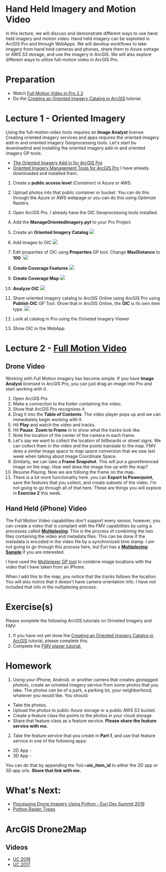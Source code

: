 # Hand Held Imagery and Motion Video
In this lecture, we will discuss and demonstrate different ways to use hand held imagery and motion video. Hand held imagery can be exploited in ArcGIS Pro and through WebApps. We will develop workflows to take imagery from hand held cameras and phones, share them to Azure sotrage or AWS S3 storage, and use the imagery in ArcGIS. We will also explore different ways to utilize full-motion video in ArcGIS Pro.

# Preparation
- Watch [Full Motion Video in Pro 2.2](https://www.esri.com/videos/watch?videoid=rGFZT9yWzRM&title=full-motion-video-in-arcgis-pro-2-2)
- Do the [Creating an Oriented Imagery Catalog in ArcGIS](https://doc.arcgis.com/en/imagery/workflows/tutorials/creating-an-oriented-imagery-catalog.htm) tutorial.

# Lecture 1 - Oriented Imagery
Using the full-motion video tools requires an **Image Analyst** license. Creating oriented imagery services and apps requires the oriented imagery add-in and oriented imagery Geoprocessing tools. Let's start bu downloadind and installing the oriented imagery add-in and oriented imagery GP tools:
  - [The Oriented Imagery Add in for ArcGIS Pro](https://www.arcgis.com/home/item.html?id=19b5028e59c141239d0a262117639f81)
  - [Oriented Imagery Management Tools for ArcGIS Pro](https://www.arcgis.com/home/item.html?id=36ee0bbedca64a5a8b68d7c69ab51728)
I have already downloaded and installed them.
1. Create a **public access level** (*Container*) ni Azure or AWS.
2. Upload photos into that public container or bucket. You can do this through the Azure or AWS webpage or you can do this using Optimize Rasters.
3. Open ArcGIS Pro. I already have the OIC Geoprocessing tools installed.
4. Add the **ManageOrientedImagery.pyt** to your Pro Project.
5. Create an **Oriented Imagery Catalog**
![](https://github.com/gbrunner/developing-with-imagery/blob/master/Week%2012/CreateOIC.png?raw=true)

6. Add Images to OIC
![](https://github.com/gbrunner/developing-with-imagery/blob/master/Week%2012/AddImagesToOIC.png?raw=true)

7. Edit properties of OIC usng **Properties** GP tool. Change **MaxDistance** to **100**.
![](https://github.com/gbrunner/developing-with-imagery/blob/master/Week%2012/Properties.png?raw=true)

8. **Create Coverage Features**
![](https://github.com/gbrunner/developing-with-imagery/blob/master/Week%2012/CreateCoverageFeatures.png?raw=true)

9. **Create Coverage Map**
![](https://github.com/gbrunner/developing-with-imagery/blob/master/Week%2012/CreateCoverageMap.png?raw=true)

10. **Analyze OIC**
![](https://github.com/gbrunner/developing-with-imagery/blob/master/Week%2012/AnalyzeOIC.png?raw=true)

11. Share oriented imagery catalog to ArcGIS Online using ArcGIS Pro using **Publish OIC** GP Tool. Show that in ArcGIS Online, the **OIC** is its own item type.
![](https://github.com/gbrunner/developing-with-imagery/blob/master/Week%2012/PublishOIC.png?raw=true)

12. Look at catalog in Pro using the Orineted Imagery Viewer
13. Show OIC in the WebApp.

# Lecture 2 - [Full Motion Video](https://pro.arcgis.com/en/pro-app/help/analysis/image-analyst/introduction-to-full-motion-video-in-arcgis-pro.htm)
## Drone Video
Working with Full Motion imagery has become simple. If you have **Image Analyst** licensed in ArcGIS Pro, you can just drag an image into Pro and start working with it. 

1. Open ArcGIS Pro
2. Make a connection to the folder containing the video.
3. Show that ArcGIS Pro recognizes it.
4. Drag it into the **Table of Contents**. The video player pops up and we can immediately begin working with it.
5. Hit **Play** and watch the video and tracks.
6. Hit **Pause**. **Zoom to Frame** in to show what the tracks look like.
7. Note the location of the center of the camera in each frame.
8. Let's say we want to collect the location of billboards or street signs. We can collect them in the video and the points translate to the map. FMV does a similar image space to map space conversion that we saw last week when talking about Image Coordinate Space.
9. Similarly, we can take a **Frame Snapshot**. This will put a georeferenced image on the map. How well does the image line up with the map?
10. Resume Playing. Now we are folloing the frame on the map.
11. There is a lot more functionality here. you can **Export to Powerpoint**, save the features that you collect, and create subsets of the video. I'm not going to go through all of that here. These are things you will explore in **Exercise 2** this week.

## Hand Held (iPhone) Video
The Full Motion Video capabiliites don't support every sensor, however, you can create a video that is complant with the FMV capabilities by using a processes called [**Multiplexing**](https://pro.arcgis.com/en/pro-app/tool-reference/image-analyst/video-multiplexer.htm). This is the process of combining the two files containing the video and metadata files. This can be done if the metadata is encoded in the video file by a synchronized time stamp. I am not going to go through this process here, but Esri has a [**Multiplexing Sample**](https://ps-dbs.maps.arcgis.com/home/item.html?id=6991aa3f29d64b838fb0e38b5cdb89ad) if you are interested.

I have used the [Multiplexer GP tool]() to combine image locations with the video that I have taken from an iPhone.  

When I add this to the map, you notice that the tracks follows the location. You will also notice that it doesn't have camera orientation info. I have not included that info in the nultiplexing process.


# Exercise(s)
Please somplete the following ArcGIS tutorials on Orineted Imagery and FMV:
  1. If you have not yet done the [Creating an Oriented Imagery Catalog in ArcGIS](https://doc.arcgis.com/en/imagery/workflows/tutorials/creating-an-oriented-imagery-catalog.htm) tutorial, please complete this.
  2. Complete the [FMV player tutorial.](https://doc.arcgis.com/en/imagery/workflows/tutorials/fmv-video-player-tutorial.htm)

# Homework
1. Using your iPhone, Android, or another camera that creates geotagged photots, create an orineted imagery service from some photos that you take. The photos can be of a park, a parking lot, your neighborhood; whatever you would like. You should:
  - Take the photos.
  - Upload the photos to public Azure storage or a public AWS S3 bucket.
  - Create a feature class the points to the photos in your cloud storage.
  - Share that feature class as a feature service.
**Please share the feature service with me.**
2. Take the feature service that you create in **Part 1**, and use that feature service in one of the following apps:
  - 2D App - 
  - 3D App - 
  
You can do that by appending the ?oic=**oic_item_id** to either the 2D app or 3D app urls.
**Share that link with me.**  
  
# What's Next:
- [Processing Drone Imagery Using Python - Esri Dev Summit 2019](https://www.esri.com/videos/watch?videoid=WZZG4qIj5jQ&title=Processing%20Drone%20Imagery%20using%20the%20ArcGIS%20API%20for%20Python)
- [Python Raster Types]()

# ArcGIS Drone2Map
## Videos
- [UC 2016](https://www.esri.com/videos/watch?videoid=63qAQJZGab8)
- [UC 2017](https://www.youtube.com/watch?v=T1qGsSTA_N0)
